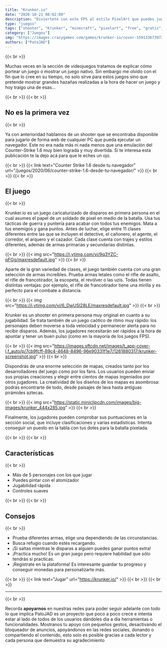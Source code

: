 ```yaml
---
title: "Krunker.io"
date: "2020-10-21 08:02:00"
description: "Diviertete con este FPS al estilo PixelArt que puedes jugarlo desde el navegador"
type: "juegos"
tags: ["shooter", "Krunker", "minecraft", "pixelart", "free", "gratis", "linux", "windows", "navegador", "browser"]
category: ["Juegos"]
img: "https://images.crazygames.com/games/krunker-io/cover-1591336739727.png"
authors: ["PatoJAD"]
---
```


{{< br >}}

Muchas veces en la sección de videojuegos tratamos de explicar cómo portear un juego o mostrar un juego nativo. Sin embargo me olvido con el fin que lo cree en su tiempo, no solo sirve para estos juegos sino que pretende mostrar grandes hazañas realizadas a la hora de hacer un juego y hoy traigo una de esas...

{{< br >}}
{{< br >}}

## No es la primera vez

{{< br >}}

Ya con anterioridad hablamos de un shooter que se encontraba disponible para jugarlo de forma web de cualquier PC que pueda ejecutar un navegador. Este no era nada más ni nada menos que una emulación del Counter-Strike 1.6 muy bien lograda y muy divertida. Si te interesa esta publicación te la dejo acá para que le eches un ojo.

{{< br >}}
{{< link text="Counter Strike 1.6 desde tu navegador" url="/juegos/2020/06/counter-strike-1.6-desde-tu-navegador/" >}}
{{< br >}}
{{< br >}}

## El juego

{{< br >}}

Krunker.io es un juego caricaturizado de disparos en primera persona en el cual asumes el papel de un soldado de pixel en medio de la batalla. Usa tus tácticas de guerra y puntería para acabar con todos tus enemigos. Mata a tus enemigos y gana puntos.
Antes de luchar, elige entre 11 clases diferentes entre las que se incluyen el detective, el cañonero, el agente, el corredor, el arquero y el cazador. Cada clase cuenta con trajes y estilos diferentes, además de armas primarias y secundarias distintas.

{{< br >}}
{{< img src="https://i.ytimg.com/vi/9q3YZC-pFGg/maxresdefault.jpg" >}}
{{< br >}}

Aparte de la gran variedad de clases, el juego también cuenta con una gran selección de armas increíbles. Prueba armas letales como el rifle de asalto, el rifle de francotirador, la escopeta, el revólver o las uzis. Todas tienen distintas ventajas: por ejemplo, el rifle de francotirador tiene una mirilla y es perfecto para el combate a distancia.

{{< br >}}
{{< img src="https://i.ytimg.com/vi/6_DwUSl28LE/maxresdefault.jpg" >}}
{{< br >}}

Krunker es un shooter en primera persona muy original en cuanto a su jugabilidad. Se trata también de un juego caótico de ritmo muy rápido: los personajes deben moverse a toda velocidad y permanecer alerta para no recibir disparos. Además, los jugadores necesitarán ser rápidos a la hora de apuntar y tener un buen pulso (como en la mayoría de los juegos FPS).

{{< br >}}
{{< img src="https://images.sftcdn.net/images/t_app-cover-l,f_auto/p/7cb9fcff-89c4-4648-8496-96e90331f1e7/1261880317/krunker-screenshot.jpg" >}}
{{< br >}}

Dispondrás de una enorme selección de mapas, creados tanto por los desarrolladores del juego como por los fans. Los usuarios pueden enviar sus propias creaciones y elegir entre cientos de mapas ingeniados por otros jugadores. La creatividad de los diseños de los mapas es asombrosa: podrás encontrarte de todo, desde paisajes de lava hasta antiguas pirámides aztecas.

{{< br >}}
{{< img src="https://static.miniclipcdn.com/images/big-images/krunker_444x285.jpg" >}}
{{< br >}}

Finalmente, los jugadores pueden comprobar sus puntuaciones en la sección social, que incluye clasificaciones y varias estadísticas. Intenta conseguir un puesto en la tabla con tus dotes para la batalla pixelada.

{{< br >}}
{{< br >}}

## Características

{{< br >}}

* Más de 5 personajes con los que jugar
* Puedes pintar con el atomizador
* Jugabilidad rápida
* Controles suaves

{{< br >}}
{{< br >}}

## Consejos

{{< br >}}

* Prueba diferentes armas, elige una dependiendo de las circunstancias.
* Busca refugio cuando estés recargando.
* ¡Si saltas mientras le disparas a alguien puedes ganar puntos extra!
* ¡Practica mucho! Es un gran juego pero requiere habilidad que sólo tendrás si practicas.
* ¡Registrate en la plataforma! Es interesante guardar tu progreso y conseguir monedas para personalizarte más.

{{< br >}}
{{< link text="Jugar" url="https://krunker.io/" >}}
{{< br >}}
{{< br >}}

---

{{< br >}}

Recorda **apoyarnos** en nuestras redes para poder seguir adelante con todo lo que implica PatoJAD es un proyecto que poco a poco crece e intenta estar al lado de todos de los usuarios dándoles dia a dia herramientas o funcionalidades. Mostranos tu apoyo con pequeños gestos, desactivando el bloqueador de anuncios, apoyándonos en las redes sociales, donando o compartiendo el contenido, esto solo es posible gracias a cada lector y cada persona que demuestra su agradecimiento
